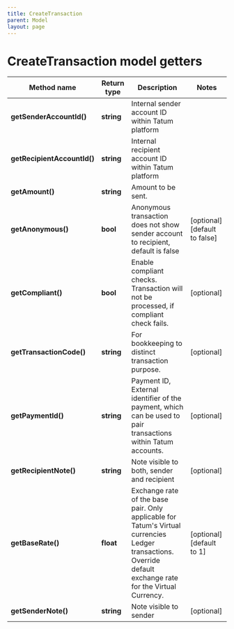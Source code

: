 ```yaml
---
title: CreateTransaction
parent: Model
layout: page
---
```


# CreateTransaction model getters

Method name | Return type | Description | Notes
------------ | ------------- | ------------- | -------------
**getSenderAccountId()** | **string** | Internal sender account ID within Tatum platform |
**getRecipientAccountId()** | **string** | Internal recipient account ID within Tatum platform |
**getAmount()** | **string** | Amount to be sent. |
**getAnonymous()** | **bool** | Anonymous transaction does not show sender account to recipient, default is false | [optional] [default to false]
**getCompliant()** | **bool** | Enable compliant checks. Transaction will not be processed, if compliant check fails. | [optional]
**getTransactionCode()** | **string** | For bookkeeping to distinct transaction purpose. | [optional]
**getPaymentId()** | **string** | Payment ID, External identifier of the payment, which can be used to pair transactions within Tatum accounts. | [optional]
**getRecipientNote()** | **string** | Note visible to both, sender and recipient | [optional]
**getBaseRate()** | **float** | Exchange rate of the base pair. Only applicable for Tatum's Virtual currencies Ledger transactions. Override default exchange rate for the Virtual Currency. | [optional] [default to 1]
**getSenderNote()** | **string** | Note visible to sender | [optional]

